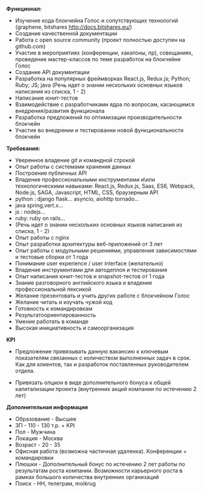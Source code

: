**Функционал:**

- Изучение кода блокчейна Голос и сопутствующих технологий (graphene, bitshares http://docs.bitshares.eu/)
- Создание качественной документации
- Работа с open source community (проект полностью доступен на github.com)
- Участие в мероприятиях (конференции, хакатоны, пр), совещаниях, проведение мастер-классов по теме разработок на блокчейне Голос
- Создание API документации
- Разработка на популярных фреймворках React.js, Redux.js; Python; Ruby; JS; java  (Речь идет о знании нескольких основных языков написания из списка, 1 - 2)
- Написание юнит-тестов
- Взаимодействие с разработчиками ядра по вопросам, касающимся внедрения/развития функционала
- Разработка предложений по оптимизации производительности блокчейн
- Участие во внедрении и тестировании новой функциональности блокчейн

**Требования:**

- Уверенное владение git и командной строкой
- Опыт работы с системами хранения данных
- Построение публичных API
- Владение профессиональными инструментами и\или технологическими навыками: React.js, Redux.js, Saas, ES6, Webpack, Node.js, SAGA, Javascript, HTML, CSS, браузерным API
- python : django flask... asyncio, aiohttp tornado...
- java spring,vert.x...
- js : nodejs...
- ruby: ruby on rails...
- (Речь идет о знании нескольких основных языков написания из списка, 1 - 2)
- Опыт работы с nginx
- Опыт разработки архитектуры веб-приложений от 3 лет
- Опыт работы с модульными решениями, управления зависимостями и тестовые сборки от 1 года
- Понимание user experience / user interface  (желательно)
- Владение инструментами для автодеплоя и тестирования
- Опыт написания юнит-тестов и snapshot-тестов от 1 года
- Знание разговорного английского языка и владение профессиональной лексикой
- Желание презентовать и учить других работе с блокчейном Голос
- Желание читать и изучать чужой код
- Готовность к командировкам
- Результатоориентированность
- Умение работать в команде
- Высокая инициативность и самоорганизация

**KPI**

- Предложение привязывать данную вакансию к ключевым показателям связанных с количеством выполненных задач в срок. Как для клиентов, так и разработок поставленных руководителем отдела. 

- Привязать опцион в виде дополнительного бонуса к общей капитализации проекта (внутренних акций компании по истечению 2 лет)
 
**Дополнительная информация**

- Образование - Высшее
- ЗП - 110 - 130 т.р. + KPI 
- Пол - Мужчина 
- Локация - Москва
- Возраст - 20 - 35 
- Офисная  работа (возможна частичная удаленка). Конференции + командировки
- Плюшки - Дополнительный бонус по истечению 2 лет работы по результатам роста компании. Возможности карьерного роста в рамках большого количества внутренних организаций
- Поиск - HH, телеграм, moikrug


